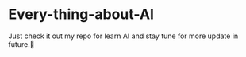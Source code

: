 # Every-thing-about-AI
Just check it out my repo for learn AI and stay tune for more update in future.🚀

